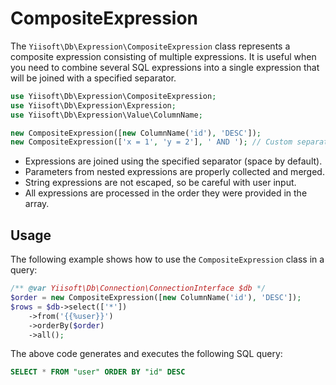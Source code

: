 # CompositeExpression

The `Yiisoft\Db\Expression\CompositeExpression` class represents a composite expression consisting of multiple 
expressions. It is useful when you need to combine several SQL expressions into a single expression that will be joined
with a specified separator.

```php
use Yiisoft\Db\Expression\CompositeExpression;
use Yiisoft\Db\Expression\Expression;
use Yiisoft\Db\Expression\Value\ColumnName;

new CompositeExpression([new ColumnName('id'), 'DESC']);
new CompositeExpression(['x = 1', 'y = 2'], ' AND '); // Custom separator
```

- Expressions are joined using the specified separator (space by default).
- Parameters from nested expressions are properly collected and merged.
- String expressions are not escaped, so be careful with user input.
- All expressions are processed in the order they were provided in the array.

## Usage

The following example shows how to use the `CompositeExpression` class in a query:

```php
/** @var Yiisoft\Db\Connection\ConnectionInterface $db */
$order = new CompositeExpression([new ColumnName('id'), 'DESC']);
$rows = $db->select(['*'])
    ->from('{{%user}}')
    ->orderBy($order)
    ->all();
```

The above code generates and executes the following SQL query:

```sql
SELECT * FROM "user" ORDER BY "id" DESC
```
